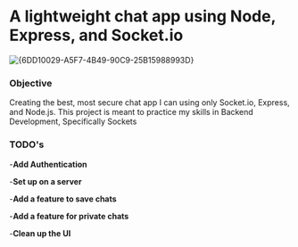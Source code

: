 # **A lightweight chat app using Node, Express, and Socket.io**
![{6DD10029-A5F7-4B49-90C9-25B15988993D}](https://github.com/user-attachments/assets/4a78a277-81e8-4a50-ab56-b35bd52480d1)

### **Objective**
Creating the best, most secure chat app I can using only Socket.io, Express, and Node.js. This project is meant to practice my skills in Backend Development, Specifically Sockets

### **TODO's**
-**Add Authentication**

-**Set up on a server**

-**Add a feature to save chats**

-**Add a feature for private chats**

-**Clean up the UI**
